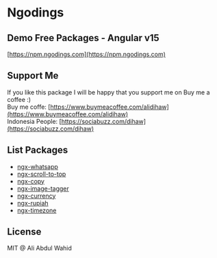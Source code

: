 # Ngodings

## Demo Free Packages - Angular v15

[https://npm.ngodings.com](https://npm.ngodings.com)

## Support Me

If you like this package I will be happy that you support me on Buy me a coffee :) <br />
Buy me coffe: [https://www.buymeacoffee.com/alidihaw](https://www.buymeacoffee.com/alidihaw) <br />
Indonesia People: [https://sociabuzz.com/dihaw](https://sociabuzz.com/dihaw)

## List Packages

- [ngx-whatsapp](https://npm.ngodings.com/packages/ngx-whatsapp)
- [ngx-scroll-to-top](https://npm.ngodings.com/packages/ngx-scroll-to-top)
- [ngx-copy](https://npm.ngodings.com/packages/ngx-copy)
- [ngx-image-tagger](https://npm.ngodings.com/packages/ngx-image-tagger)
- [ngx-currency](https://npm.ngodings.com/packages/ngx-currency)
- [ngx-rupiah](https://npm.ngodings.com/packages/ngx-rupiah)
- [ngx-timezone](https://npm.ngodings.com/packages/ngx-timezone)

## License

MIT @ Ali Abdul Wahid